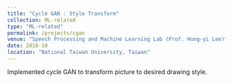 ```yaml
---
title: "Cycle GAN : Style Transform"
collection: ML-related
type: "ML-related"
permalink: /projects/cgan
venue: "Speech Processing and Machine Learning Lab (Prof. Hung-yi Lee)"
date: 2018-10
location: "National Taiwan University, Taiwan"
---
```


<!-- [More information here]() -->
Implemented cycle GAN to transform picture to desired drawing style.







